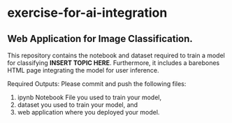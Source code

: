 # exercise-for-ai-integration

## Web Application for Image Classification. 

This repository contains the notebook and dataset required to train a model for classifying **INSERT TOPIC HERE**. Furthermore, it includes a barebones HTML page integrating the model for user inference.

Required Outputs:
Please commit and push the following files:
1. ipynb Notebook File you used to train your model,
2. dataset you used to train your model, and
3. web application where you deployed your model.
